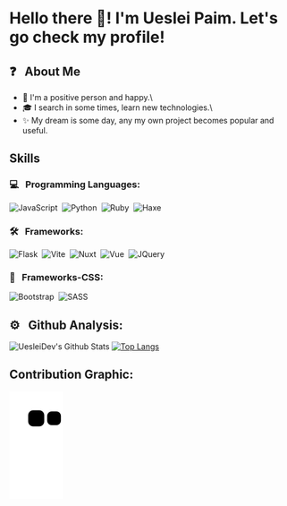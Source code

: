 <!-- ## 👋 Hello, i'm so happy because you checking my Readme.md code! -->
# Hello there 👋! I'm Ueslei Paim. Let's go check my profile!

## ❓ &nbsp; About Me

- 🙂 I'm a positive person and happy.\
- 🎓 I search in some times, learn new technologies.\
- ✨ My dream is some day, any my own project becomes popular and useful.


## Skills
### 💻 &nbsp; Programming Languages:

![JavaScript](https://img.shields.io/badge/-JavaScript-fbfbf1?style=flat&logo=javascript)&nbsp;
![Python](https://img.shields.io/badge/-Python-fbfbf1?style=flat&logo=python)&nbsp;
![Ruby](https://img.shields.io/badge/-Ruby-fbfbf1?style=flat&logo=ruby)&nbsp;
![Haxe](https://img.shields.io/badge/-Haxe-fbfbf1?style=flat&logo=haxe)

### 🛠 &nbsp; Frameworks:

![Flask](https://img.shields.io/badge/-Flask-fbfbf?style=flat&logo=flask)&nbsp;
![Vite](https://img.shields.io/badge/-Vite-fbfbf1?style=flat&logo=vite)&nbsp;
![Nuxt](https://img.shields.io/badge/-Nuxt.JS-fbfbf1?style=flat&logo=nuxt.js)&nbsp;
![Vue](https://img.shields.io/badge/-Vue-fbfbf1?style=flat&logo=vue.js)&nbsp;
![JQuery](https://img.shields.io/badge/-JQuery-fbfbf?style=flat&logo=jquery)&nbsp;

### 🎨 &nbsp; Frameworks-CSS:

![Bootstrap](https://img.shields.io/badge/-Bootstrap-fbfbf?style=flat&logo=bootstrap)&nbsp;
![SASS](https://img.shields.io/badge/-SASS-fbfbf?style=flat&logo=sass)&nbsp;

## ⚙️ &nbsp; Github Analysis:

![UesleiDev's Github Stats](https://github-readme-stats.vercel.app/api?username=uesleibros&show_icons=true&theme=blue-theme&show_owner=true)
[![Top Langs](https://github-readme-stats.vercel.app/api/top-langs/?username=uesleibros&layout=compact)](https://github.com/anuraghazra/github-readme-stats)


## Contribution Graphic:
![snake gif](https://raw.githubusercontent.com/uesleibros/uesleibros/output/github-contribution-grid-snake.svg)
